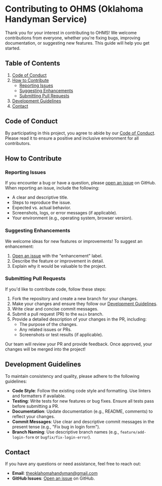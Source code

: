 # Contributing to OHMS (Oklahoma Handyman Service)

Thank you for your interest in contributing to OHMS! We welcome contributions from everyone, whether you're fixing bugs, improving documentation, or suggesting new features. This guide will help you get started.

## Table of Contents
1. [Code of Conduct](#code-of-conduct)
2. [How to Contribute](#how-to-contribute)
   - [Reporting Issues](#reporting-issues)
   - [Suggesting Enhancements](#suggesting-enhancements)
   - [Submitting Pull Requests](#submitting-pull-requests)
3. [Development Guidelines](#development-guidelines)
3. [Contact](#contact)

## Code of Conduct

By participating in this project, you agree to abide by our [Code of Conduct](CODE_OF_CONDUCT.md). Please read it to ensure a positive and inclusive environment for all contributors.

## How to Contribute

### Reporting Issues
If you encounter a bug or have a question, please [open an issue](https://github.com/your-repo-url/issues) on GitHub. When reporting an issue, include the following:
- A clear and descriptive title.
- Steps to reproduce the issue.
- Expected vs. actual behavior.
- Screenshots, logs, or error messages (if applicable).
- Your environment (e.g., operating system, browser version).

### Suggesting Enhancements
We welcome ideas for new features or improvements! To suggest an enhancement:
1. [Open an issue](https://github.com/your-repo-url/issues) with the "enhancement" label.
2. Describe the feature or improvement in detail.
3. Explain why it would be valuable to the project.

### Submitting Pull Requests
If you'd like to contribute code, follow these steps:
1. Fork the repository and create a new branch for your changes.
2. Make your changes and ensure they follow our [Development Guidelines](#development-guidelines).
3. Write clear and concise commit messages.
4. Submit a pull request (PR) to the `main` branch.
5. Provide a detailed description of your changes in the PR, including:
   - The purpose of the changes.
   - Any related issues or PRs.
   - Screenshots or test results (if applicable).

Our team will review your PR and provide feedback. Once approved, your changes will be merged into the project!

## Development Guidelines
To maintain consistency and quality, please adhere to the following guidelines:

- **Code Style**: Follow the existing code style and formatting. Use linters and formatters if available.
- **Testing**: Write tests for new features or bug fixes. Ensure all tests pass before submitting a PR.
- **Documentation**: Update documentation (e.g., README, comments) to reflect your changes.
- **Commit Messages**: Use clear and descriptive commit messages in the present tense (e.g., "Fix bug in login form").
- **Branch Naming**: Use descriptive branch names (e.g., `feature/add-login-form` or `bugfix/fix-login-error`).

## Contact
If you have any questions or need assistance, feel free to reach out:
- **Email**: [theoklahomahandyman@gmail.com](mailto:theoklahomahandyman@gmail.com)
- **GitHub Issues**: [Open an issue](https://github.com/theoklahomahandyman/OHMS/issues) on GitHub.

